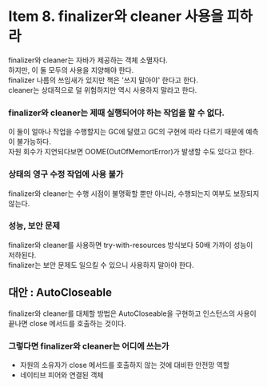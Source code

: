 # Item 8. finalizer와 cleaner 사용을 피하라

finalizer와 cleaner는 자바가 제공하는 객체 소멸자다.  
하지만, 이 둘 모두의 사용을 지양해야 한다.  
finalizer 나름의 쓰임새가 있지만 책은 '쓰지 말아야' 한다고 한다.  
cleaner는 상대적으로 덜 위험하지만 역시 사용하지 말라고 한다.

### finalizer와 cleaner는 제때 실행되어야 하는 작업을 할 수 없다.  
이 둘이 얼마나 작업을 수행할지는 GC에 달렸고 GC의 구현에 따라 다르기 때문에 예측이 불가능하다.  
자원 회수가 지연되다보면 OOME(OutOfMemortError)가 발생할 수도 있다고 한다.  

### 상태의 영구 수정 작업에 사용 불가
finalizer와 cleaner는 수행 시점이 불명확할 뿐만 아니라, 수행되는지 여부도 보장되지 않는다.

### 성능, 보안 문제
finalizer와 cleaner를 사용하면 try-with-resources 방식보다 50배 가까이 성능이 저하된다.  
finalizer는 보안 문제도 일으킬 수 있으니 사용하지 말아야 한다.

## 대안 : AutoCloseable
finalizer와 cleaner를 대체할 방법은 AutoCloseable을 구현하고 인스턴스의 사용이 끝나면 close 메서드를 호출하는 것이다.  
### 그렇다면 finalizer와 cleaner는 어디에 쓰는가
- 자원의 소유자가 close 메서드를 호출하지 않는 것에 대비한 안전망 역할
- 네이티브 피어와 연결된 객체